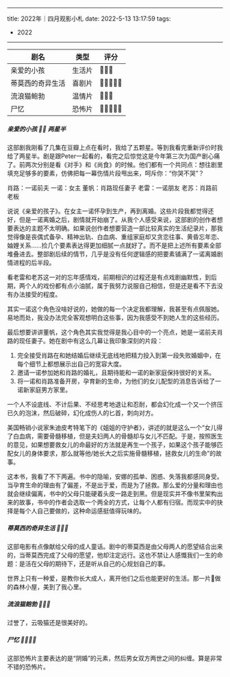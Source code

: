 
---
title: 2022年｜四月观影小札
date: 2022-5-13 13:17:59
tags:
  - 2022
---

| 剧名 | 类型 | 评分 | 
| --- | --- | --- | 
| 亲爱的小孩 | 生活片 | 🌟🌟🌟 |
| 蒂莫西的奇异生活 | 喜剧片 | 🌟🌟🌟🌟🌟 |
| 流浪猫鲍勃 | 温情片 | 🌟🌟🌟 | 
| 尸忆 | 恐怖片 | 🌟🌟🌟🌟🌟 | 

##### 亲爱的小孩 🌟🌟 两星半

这部剧我刚看了几集在豆瓣上点在看时，我给了五颗星。等到我看完重新评价时我给了两星半。剧是跟Peter一起看的，看完之后惊觉这是今年第三次为国产剧心痛了。前两次分别是看《对手》和《尚食》的时候。他们都有一个共同点：想往剧里填充足够多的要素，仿佛把每一幕伤情片段甩出来，呵斥你：“你哭不哭”？

肖路：一诺前夫
一诺：女主
董帆：肖路现任妻子
老雷：一诺朋友
老苏：肖路前老板

说说《亲爱的孩子》。在女主一诺怀孕到生产，再到离婚。这些片段我都觉得还好，但是一诺离婚之后，剧情就开始崩了。从我个人感受来说，这部剧的创作者想要表达的主题不太明确。如果说创作者想要营造一部比较真实的生活纪录片，那我觉得像是丧偶式备孕、精神出轨、白血病、重组家庭却又贪恋往事、黄昏忘年恋、妯娌关系......捡几个要素表达得更加细腻一点就好了。而不是把上述所有要素全部堆叠进去。整部剧后续的情节，几乎是没有任何逻辑感的把要素铺满了一诺离婚剧情进程的后半段。

看老雷和老苏这一对的忘年感情戏，前期相识的过程还是有点戏剧幽默性，到后期，两个人的戏份都有点小油腻，属于我努力说服自己相信，但是还是看不下去没有办法接受的程度。

其实一诺这个角色没啥好说的，她做的每一个决定我都理解，我甚至有点佩服她。易地而处，我没办法完全客观想明白这些事，因为我感受不到她人生的这些经历。

最后想要讲讲董帆，这个角色其实我觉得是我心目中的一个亮点，她是一诺前夫肖路的现任妻子。她在剧中有这么几幕让我印象深刻的片段：
1. 完全接受肖路在和她结婚后继续无底线地把精力投入到第一段失败婚姻中，在每个细节上都想展示出自己的宽容大度。
2. 邀请一诺参加她和肖路的婚礼，且期待能和一诺的新家庭保持很好的关系。
3. 将一诺和肖路准备开房，孕育新的生命，为他们的女儿配型的消息告诉给了一诺新家庭男方家里。

一个人不设底线、不计后果、不经思考地退让和忍耐，都会幻化成一个又一个挤压已久的泡沫，然后破碎，幻化成伤人的匕首，刺向对方。

美国畅销小说家朱迪皮考特笔下的《姐姐的守护者》，讲述的就是这么一个“女儿得了白血病，需要骨髓移植，但是夫妇两人的骨髓却与女儿不匹配。于是，按照医生的意见，如果想要救女儿的命最好的方法就是再生一个孩子，如果这个孩子能够匹配女儿的身体要求，那么就等他/她长大之后实施骨髓移植，拯救女儿的生命”的故事。

这本书，我看了不下两遍。书中的隐喻，安娜的孤单、困惑、失落我都感同身受。当孕育生命的理由有了偏差，不是出于爱，而是为了拯救。那么爱的分量和理由也就会继续偏离，书中的父母只能硬着头皮一路走到黑。但是现实并不像书里架构出来的故事，书中的作者会选取一个两全的方式，让每个人都有归宿。而现实中的抉择是每个人自己要做的，这种命运感挺值得玩味的。

##### 蒂莫西的奇异生活 🌟🌟🌟

这部电影有点像献给父母的成人童话。剧中的蒂莫西是由父母两人的愿望结合出来的，当蒂莫西完成了父母的愿望，他却注定远行。这也不禁让人感慨我们一生的命题：是活在父母的期待下，还是听从自己的心规划自己的事。

世界上只有一种爱，是教你长大成人，离开他们之后也能更好的生活。那一片🍁做的森林小屋，美到了我心里。

##### 流浪猫鲍勃 🌟🌟🌟
过誉了，云吸猫还是很美好的。

##### 尸忆 🌟🌟🌟🌟
这部恐怖片主要表达的是“阴婚”的元素，然后男女双方两世之间的纠缠。算是非常不错的恐怖片。


